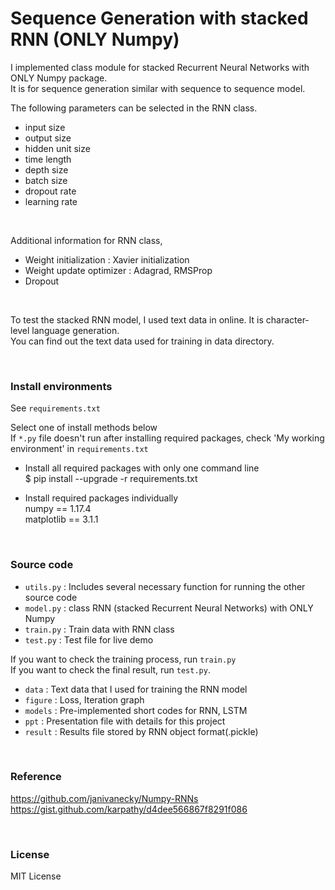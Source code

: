 # Sequence Generation with stacked RNN (ONLY Numpy)

I implemented class module for stacked Recurrent Neural Networks with ONLY Numpy package.  
It is for sequence generation similar with sequence to sequence model.  

The following parameters can be selected in the RNN class.
 - input size
 - output size
 - hidden unit size
 - time length
 - depth size
 - batch size
 - dropout rate
 - learning rate

<br>

Additional information for RNN class,
 - Weight initialization : Xavier initialization  
 - Weight update optimizer : Adagrad, RMSProp  
 - Dropout  

<br>

To test the stacked RNN model, I used text data in online. It is character-level language generation.  
You can find out the text data used for training in data directory.

<br>

### Install environments
See `requirements.txt`

Select one of install methods below <br>
If `*.py` file doesn't run after installing required packages, check 'My working environment' in `requirements.txt`


* Install all required packages with only one command line  
$ pip install --upgrade -r requirements.txt

* Install required packages individually  
numpy == 1.17.4  
matplotlib == 3.1.1

<br>

### Source code

* `utils.py` : Includes several necessary function for running the other source code
* `model.py` : class RNN (stacked Recurrent Neural Networks) with ONLY Numpy
* `train.py` : Train data with RNN class
* `test.py` : Test file for live demo

If you want to check the training process, run `train.py`  
If you want to check the final result, run `test.py`. <br>
  
* `data` : Text data that I used for training the RNN model
* `figure` : Loss, Iteration graph
* `models` : Pre-implemented short codes for RNN, LSTM
* `ppt` : Presentation file with details for this project
* `result` : Results file stored by RNN object format(.pickle)

<br>

### Reference

https://github.com/janivanecky/Numpy-RNNs  
https://gist.github.com/karpathy/d4dee566867f8291f086

<br>

### License

MIT License
